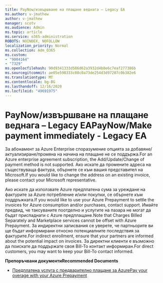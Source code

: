 ```yaml
---
title: PayNow/извършване на плащане веднага – Legacy EA
ms.author: v-jmathew
author: v-jmathew
manager: scotv
ms.audience: Admin
ms.topic: article
ms.service: o365-administration
ROBOTS: NOINDEX, NOFOLLOW
localization_priority: Normal
ms.collection: Adm_O365
ms.custom:
- "9004164"
- "7329"
ms.openlocfilehash: 90d9341333d586d62a3932d4b8e6c7eaf277386b
ms.sourcegitcommit: ae05e598333c08c0a73de254d3d97207c0b382e6
ms.translationtype: MT
ms.contentlocale: bg-BG
ms.lasthandoff: 12/16/2020
ms.locfileid: "49691975"
---
```

# <a name="paynowmake-payment-immediately---legacy-ea"></a><span data-ttu-id="de39b-102">PayNow/извършване на плащане веднага – Legacy EA</span><span class="sxs-lookup"><span data-stu-id="de39b-102">PayNow/Make payment immediately - Legacy EA</span></span>

<span data-ttu-id="de39b-103">За абонамент за Azure Enterprise споразумение опцията за добавяне/актуализиране/промяна на начина на плащане не се поддържа.</span><span class="sxs-lookup"><span data-stu-id="de39b-103">For an Azure enterprise agreement subscription, the Add/Update/Change of payment method is not supported.</span></span> <span data-ttu-id="de39b-104">Ако искате да промените адреса на съществуваща фактура, обърнете се към вашия представител на Microsoft.</span><span class="sxs-lookup"><span data-stu-id="de39b-104">If you would like to change the address on an existing invoice, please contact your Microsoft representative.</span></span>

<span data-ttu-id="de39b-105">Ако искате да използвате Azure предплатена сума за уреждане на фактурите за Azure потребление и/или покупки, се обърнете към поддръжката.</span><span class="sxs-lookup"><span data-stu-id="de39b-105">If you would like to use your Azure Prepayment to settle the invoices for Azure consumption and/or purchases, contact support.</span></span> <span data-ttu-id="de39b-106">Имайте предвид, че таксуваните поотделно и услугите на пазара не могат да бъдат приспаднати с Azure предплащане.</span><span class="sxs-lookup"><span data-stu-id="de39b-106">Note that Charges Billed Separately and Marketplace services cannot be offset with Azure Prepayment.</span></span> <span data-ttu-id="de39b-107">За индиректни записвания се уверете, че партньорите ви ще бъдат информирани относно потенциалните последствия за фактурите.</span><span class="sxs-lookup"><span data-stu-id="de39b-107">For indirect enrollment, ensure that your partners are informed about the potential impact on invoices.</span></span> <span data-ttu-id="de39b-108">За директни клиенти е възможно да поискате да поддържате своя Bill-To контакт информиран.</span><span class="sxs-lookup"><span data-stu-id="de39b-108">For direct customers, you may want to keep your Bill-To contact informed.</span></span>

<span data-ttu-id="de39b-109">**Препоръчвани документи**</span><span class="sxs-lookup"><span data-stu-id="de39b-109">**Recommended Documents**</span></span>

- [<span data-ttu-id="de39b-110">Предплатена услуга с предварително плащане за Azure</span><span class="sxs-lookup"><span data-stu-id="de39b-110">Pay your overage with your Azure Prepayment</span></span>](https://docs.microsoft.com/azure/cost-management-billing/manage/ea-portal-enrollment-invoices#pay-your-overage-with-your-azure-prepayment)
